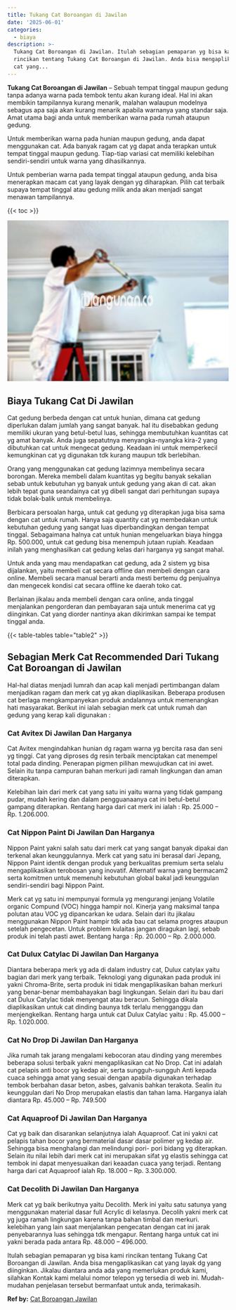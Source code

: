```yaml
---
title: Tukang Cat Boroangan di Jawilan
date: '2025-06-01'
categories:
  - biaya
description: >-
  Tukang Cat Boroangan di Jawilan. Itulah sebagian pemaparan yg bisa kami
  rincikan tentang Tukang Cat Boroangan di Jawilan. Anda bisa mengaplikasikan
  cat yang...
---
```


**Tukang Cat Boroangan di Jawilan** – Sebuah tempat tinggal maupun gedung tanpa adanya warna pada tembok tentu akan kurang ideal. Hal ini akan membikin tampilannya kurang menarik, malahan walaupun modelnya sebagus apa saja akan kurang menarik apabila warnanya yang standar saja. Amat utama bagi anda untuk memberikan warna pada rumah ataupun gedung.

Untuk memberikan warna pada hunian maupun gedung, anda dapat menggunakan cat. Ada banyak ragam cat yg dapat anda terapkan untuk tempat tinggal maupun gedung. Tiap-tiap variasi cat memiliki kelebihan sendiri-sendiri untuk warna yang dihasilkannya.

Untuk pemberian warna pada tempat tinggal ataupun gedung, anda bisa menerapkan macam cat yang layak dengan yg diharapkan. Pilih cat terbaik supaya tempat tinggal atau gedung milik anda akan menjadi sangat menawan tampilannya.

{{< toc >}}

![Tukang Cat Boroangan di Jawilan](/images/jasa-cat-murah17.png)

## Biaya Tukang Cat Di Jawilan

Cat gedung berbeda dengan cat untuk hunian, dimana cat gedung diperlukan dalam jumlah yang sangat banyak. hal itu disebabkan gedung memiliki ukuran yang betul-betul luas, sehingga membutuhkan kuantitas cat yg amat banyak. Anda juga sepatutnya menyangka-nyangka kira-2 yang dibutuhkan cat untuk mengecat gedung. Keadaan ini untuk memperkecil kemungkinan cat yg digunakan tdk kurang maupun tdk berlebihan.

Orang yang menggunakan cat gedung lazimnya membelinya secara borongan. Mereka membeli dalam kuantitas yg begitu banyak sekalian sebab untuk kebutuhan yg banyak untuk gedung yang akan di cat. akan lebih tepat guna seandainya cat yg dibeli sangat dari perhitungan supaya tidak bolak-balik untuk membelinya.

Berbicara persoalan harga, untuk cat gedung yg diterapkan juga bisa sama dengan cat untuk rumah. Hanya saja quantity cat yg membedakan untuk kebutuhan gedung yang sangat luas diperbandingkan dengan tempat tinggal. Sebagaimana halnya cat untuk hunian mengeluarkan biaya hingga Rp. 500.000, untuk cat gedung bisa menempuh jutaan rupiah. Keadaan inilah yang menghasilkan cat gedung kelas dari harganya yg sangat mahal.

Untuk anda yang mau mendapatkan cat gedung, ada 2 sistem yg bisa dijalankan, yaitu membeli cat secara offline dan membeli dengan cara online. Membeli secara manual berarti anda mesti bertemu dg penjualnya dan mengecek kondisi cat secara offline ke daerah toko cat.

Berlainan jikalau anda membeli dengan cara online, anda tinggal menjalankan pengorderan dan pembayaran saja untuk menerima cat yg diinginkan. Cat yang diorder nantinya akan dikirimkan sampai ke tempat tinggal anda.

{{< table-tables table="table2" >}}

## Sebagian Merk Cat Recommended Dari Tukang Cat Boroangan di Jawilan

Hal-hal diatas menjadi lumrah dan acap kali menjadi pertimbangan dalam menjadikan ragam dan merk cat yg akan diaplikasikan. Beberapa produsen cat berlaga mengkampanyekan produk andalannya untuk memenangkan hati masyarakat. Berikut ini ialah sebagian merk cat untuk rumah dan gedung yang kerap kali digunakan :

### Cat Avitex Di Jawilan Dan Harganya

Cat Avitex mengindahkan hunian dg ragam warna yg bercita rasa dan seni yg tinggi. Cat yang diproses dg resin terbaik menciptakan cat menempel total pada dinding. Penerapan pigmen pilihan mewujudkan cat ini awet. Selain itu tanpa campuran bahan merkuri jadi ramah lingkungan dan aman diterapkan.

Kelebihan lain dari merk cat yang satu ini yaitu warna yang tidak gampang pudar, mudah kering dan dalam pengguanaanya cat ini betul-betul gampang diterapkan. Rentang harga dari cat merk ini ialah : Rp. 25.000 – Rp. 1.206.000.

### Cat Nippon Paint Di Jawilan Dan Harganya

Nippon Paint yakni salah satu dari merk cat yang sangat banyak dipakai dan terkenal akan keunggulannya. Merk cat yang satu ini berasal dari Jepang, Nippon Paint identik dengan produk yang berkualitas premium serta selalu mengaplikasikan terobosan yang inovatif. Alternatif warna yang bermacam2 serta komitmen untuk memenuhi kebutuhan global bakal jadi keunggulan sendiri-sendiri bagi Nippon Paint.

Merk cat yg satu ini mempunyai formula yg mengurangi jenjang Volatile organic Compund (VOC) hingga hampir nol. Kinerja yang maksimal tanpa polutan atau VOC yg dipancarkan ke udara. Selain dari itu jikalau menggunakan Nippon Paint hampir tdk ada bau cat selama progres ataupun setelah pengecetan. Untuk problem kulaitas jangan diragukan lagi, sebab produk ini telah pasti awet. Bentang harga : Rp. 20.000 – Rp. 2.000.000.

### Cat Dulux Catylac Di Jawilan Dan Harganya

Diantara beberapa merk yg ada di dalam industry cat, Dulux catylax yaitu bagian dari merk yang terbaik. Teknologi yang digunakan pada produk ini yakni Chroma-Brite, serta produk ini tidak mengaplikasikan bahan merkuri yang benar-benar membahayakan bagi lingkungan. Selain dari itu bau dari cat Dulux Catylac tidak menyengat atau beracun. Sehingga dikala diaplikasikan untuk cat dinding baunya tdk terlalu mengganggu dan menjengkelkan. Rentang harga untuk cat Dulux Catylac yaitu : Rp. 45.000 – Rp. 1.020.000.

### Cat No Drop Di Jawilan Dan Harganya

Jika rumah tak jarang mengalami kebocoran atau dinding yang merembes beberapa solusi terbaik yakni mengaplikasikan cat No Drop. Cat ini adalah cat pelapis anti bocor yg kedap air, serta sungguh-sungguh Anti kepada cuaca sehingga amat yang sesuai dengan apabila digunakan terhadap tembok berbahan dasar beton, asbes, galvanis bahkan terakota. Sealin itu keunggulan dari No Drop merupakan elastis dan tahan lama. Harganya ialah diantara Rp. 45.000 – Rp. 749.500

### Cat Aquaproof Di Jawilan Dan Harganya

Cat yg baik dan disarankan selanjutnya ialah Aquaproof. Cat ini yakni cat pelapis tahan bocor yang bermaterial dasar dasar polimer yg kedap air. Sehingga bisa menghalangi dan melindungi pori- pori bidang yg diterapkan. Selain itu nilai lebih dari merk cat ini merupakan sifat yg elastis sehingga cat tembok ini dapat menyesuaikan dari keaadan cuaca yang terjadi. Rentang harga dari cat Aquaproof ialah Rp. 18.000 – Rp. 3.300.000.

### Cat Decolith Di Jawilan Dan Harganya

Merk cat yg baik berikutnya yaitu Decolith. Merk ini yaitu satu satunya yang menggunakan material dasar full Acrylic di kelasnya. Decolih yakni merk cat yg juga ramah lingkungan karena tanpa bahan timbal dan merkuri. kelebihan yang lain saat menjalankan pengecatan dengan cat ini jarak penyebarannya luas sehingga tdk mengapur. Rentang harga untuk cat ini yakni berada pada antara Rp. 48.000 – 496.000.

Itulah sebagian pemaparan yg bisa kami rincikan tentang Tukang Cat Boroangan di Jawilan. Anda bisa mengaplikasikan cat yang layak dg yang diinginkan. Jikalau diantara anda ada yang memerlukan produk kami, silahkan Kontak kami melalui nomor telepon yg tersedia di web ini. Mudah-mudahan penjelasan tersebut bermanfaat untuk anda, terimakasih.

**Ref by:** [Cat Boroangan Jawilan](https://id.wikipedia.org/wiki/Cat)
